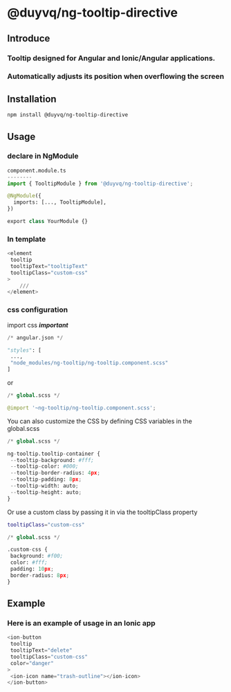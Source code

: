 # @duyvq/ng-tooltip-directive

## Introduce

### Tooltip designed for Angular and Ionic/Angular applications.

### Automatically adjusts its position when overflowing the screen

## Installation

```bash
npm install @duyvq/ng-tooltip-directive
```

## Usage

### declare in NgModule

```python
component.module.ts
--------
import { TooltipModule } from '@duyvq/ng-tooltip-directive';

@NgModule({
  imports: [..., TooltipModule],
})

export class YourModule {}
```

### In template

```python
<element
 tooltip
 tooltipText="tooltipText"
 tooltipClass="custom-css"
>
	///
</element>
```

### css configuration

import css **_important_**

```python
/* angular.json */

"styles": [
 ...,
 "node_modules/ng-tooltip/ng-tooltip.component.scss"
]
```

or

```python
/* global.scss */

@import '~ng-tooltip/ng-tooltip.component.scss';
```

You can also customize the CSS by defining CSS variables in the global.scss

```python
/* global.scss */

ng-tooltip.tooltip-container {
 --tooltip-background: #fff;
 --tooltip-color: #000;
 --tooltip-border-radius: 4px;
 --tooltip-padding: 8px;
 --tooltip-width: auto;
 --tooltip-height: auto;
}
```

Or use a custom class by passing it in via the tooltipClass property

```bash
tooltipClass="custom-css"
```

```python
/* global.scss */

.custom-css {
 background: #f00;
 color: #fff;
 padding: 10px;
 border-radius: 8px;
}
```

## Example

### Here is an example of usage in an Ionic app

```python
<ion-button
 tooltip
 tooltipText="delete"
 tooltipClass="custom-css"
 color="danger"
>
 <ion-icon name="trash-outline"></ion-icon>
</ion-button>
```
